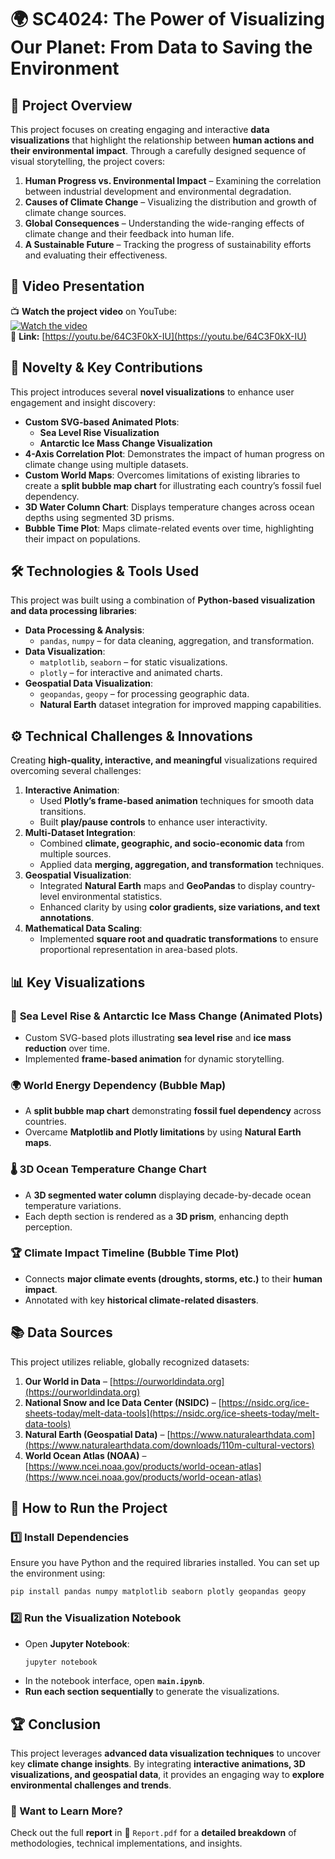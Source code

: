 # 🌍 SC4024: The Power of Visualizing Our Planet: From Data to Saving the Environment

## 📌 Project Overview
This project focuses on creating engaging and interactive **data visualizations** that highlight the relationship between **human actions and their environmental impact**. Through a carefully designed sequence of visual storytelling, the project covers:
1. **Human Progress vs. Environmental Impact** – Examining the correlation between industrial development and environmental degradation.
2. **Causes of Climate Change** – Visualizing the distribution and growth of climate change sources.
3. **Global Consequences** – Understanding the wide-ranging effects of climate change and their feedback into human life.
4. **A Sustainable Future** – Tracking the progress of sustainability efforts and evaluating their effectiveness.

## 🎥 Video Presentation
📺 **Watch the project video** on YouTube:  
[![Watch the video](https://img.youtube.com/vi/64C3F0kX-IU/0.jpg)](https://youtu.be/64C3F0kX-IU)  
🔗 **Link:** [https://youtu.be/64C3F0kX-IU](https://youtu.be/64C3F0kX-IU)  

## 🎨 Novelty & Key Contributions
This project introduces several **novel visualizations** to enhance user engagement and insight discovery:
- **Custom SVG-based Animated Plots**:  
  - **Sea Level Rise Visualization**  
  - **Antarctic Ice Mass Change Visualization**
- **4-Axis Correlation Plot**: Demonstrates the impact of human progress on climate change using multiple datasets.
- **Custom World Maps**: Overcomes limitations of existing libraries to create a **split bubble map chart** for illustrating each country’s fossil fuel dependency.
- **3D Water Column Chart**: Displays temperature changes across ocean depths using segmented 3D prisms.
- **Bubble Time Plot**: Maps climate-related events over time, highlighting their impact on populations.

## 🛠️ Technologies & Tools Used
This project was built using a combination of **Python-based visualization and data processing libraries**:
- **Data Processing & Analysis**:
  - `pandas`, `numpy` – for data cleaning, aggregation, and transformation.
- **Data Visualization**:
  - `matplotlib`, `seaborn` – for static visualizations.
  - `plotly` – for interactive and animated charts.
- **Geospatial Data Visualization**:
  - `geopandas`, `geopy` – for processing geographic data.
  - **Natural Earth** dataset integration for improved mapping capabilities.

## ⚙️ Technical Challenges & Innovations
Creating **high-quality, interactive, and meaningful** visualizations required overcoming several challenges:
1. **Interactive Animation**:  
   - Used **Plotly’s frame-based animation** techniques for smooth data transitions.  
   - Built **play/pause controls** to enhance user interactivity.
2. **Multi-Dataset Integration**:  
   - Combined **climate, geographic, and socio-economic data** from multiple sources.  
   - Applied data **merging, aggregation, and transformation** techniques.
3. **Geospatial Visualization**:  
   - Integrated **Natural Earth** maps and **GeoPandas** to display country-level environmental statistics.
   - Enhanced clarity by using **color gradients, size variations, and text annotations**.
4. **Mathematical Data Scaling**:  
   - Implemented **square root and quadratic transformations** to ensure proportional representation in area-based plots.

## 📊 Key Visualizations
### 🌊 **Sea Level Rise & Antarctic Ice Mass Change (Animated Plots)**
- Custom SVG-based plots illustrating **sea level rise** and **ice mass reduction** over time.
- Implemented **frame-based animation** for dynamic storytelling.

### 🌍 **World Energy Dependency (Bubble Map)**
- A **split bubble map chart** demonstrating **fossil fuel dependency** across countries.
- Overcame **Matplotlib and Plotly limitations** by using **Natural Earth maps**.

### 🌡️ **3D Ocean Temperature Change Chart**
- A **3D segmented water column** displaying decade-by-decade ocean temperature variations.
- Each depth section is rendered as a **3D prism**, enhancing depth perception.

### 🏆 **Climate Impact Timeline (Bubble Time Plot)**
- Connects **major climate events (droughts, storms, etc.)** to their **human impact**.
- Annotated with key **historical climate-related disasters**.

## 📚 Data Sources
This project utilizes reliable, globally recognized datasets:
1. **Our World in Data** – [https://ourworldindata.org](https://ourworldindata.org)
2. **National Snow and Ice Data Center (NSIDC)** – [https://nsidc.org/ice-sheets-today/melt-data-tools](https://nsidc.org/ice-sheets-today/melt-data-tools)
3. **Natural Earth (Geospatial Data)** – [https://www.naturalearthdata.com](https://www.naturalearthdata.com/downloads/110m-cultural-vectors)
4. **World Ocean Atlas (NOAA)** – [https://www.ncei.noaa.gov/products/world-ocean-atlas](https://www.ncei.noaa.gov/products/world-ocean-atlas)

## 🚀 How to Run the Project
### 1️⃣ Install Dependencies
Ensure you have Python and the required libraries installed. You can set up the environment using:
```bash
pip install pandas numpy matplotlib seaborn plotly geopandas geopy
```
### 2️⃣ Run the Visualization Notebook
- Open **Jupyter Notebook**:
  ```bash
  jupyter notebook
  ```
- In the notebook interface, open **`main.ipynb`**.
- **Run each section sequentially** to generate the visualizations.

## 🏆 Conclusion
This project leverages **advanced data visualization techniques** to uncover key **climate change insights**. By integrating **interactive animations, 3D visualizations, and geospatial data**, it provides an engaging way to **explore environmental challenges and trends**.

### 📢 Want to Learn More?
Check out the full **report** in 📄 `Report.pdf` for a **detailed breakdown** of methodologies, technical implementations, and insights.
